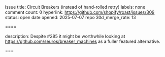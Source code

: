 issue title: Circuit Breakers (instead of hand-rolled retry)
labels: none
comment count: 0
hyperlink: https://github.com/shopify/roast/issues/309
status: open
date opened: 2025-07-07
repo 30d_merge_rate: 13

====

description:
Despite #285 it might be worthwhile looking at https://github.com/seuros/breaker_machines as a fuller featured alternative.

===
